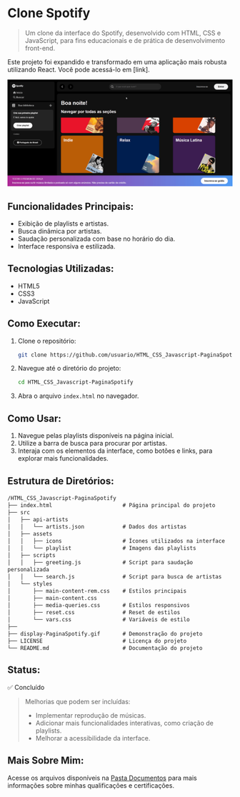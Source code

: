 # Clone Spotify

> Um clone da interface do Spotify, desenvolvido com HTML, CSS e JavaScript, para fins educacionais e de prática de desenvolvimento front-end.

Este projeto foi expandido e transformado em uma aplicação mais robusta utilizando React. Você pode acessá-lo em [link].

![Tela do sistema](display-PaginaSpotify.gif)

## Funcionalidades Principais:

- Exibição de playlists e artistas.
- Busca dinâmica por artistas.
- Saudação personalizada com base no horário do dia.
- Interface responsiva e estilizada.

## Tecnologias Utilizadas:

- HTML5
- CSS3
- JavaScript

## Como Executar:

1. Clone o repositório:

   ```bash
   git clone https://github.com/usuario/HTML_CSS_Javascript-PaginaSpotify.git
   ```

2. Navegue até o diretório do projeto:

   ```bash
   cd HTML_CSS_Javascript-PaginaSpotify
   ```

3. Abra o arquivo `index.html` no navegador.

## Como Usar:

1. Navegue pelas playlists disponíveis na página inicial.
2. Utilize a barra de busca para procurar por artistas.
3. Interaja com os elementos da interface, como botões e links, para explorar mais funcionalidades.

## Estrutura de Diretórios:

```
/HTML_CSS_Javascript-PaginaSpotify
├── index.html                      # Página principal do projeto
├── src
│   ├── api-artists
│   │   └── artists.json            # Dados dos artistas
│   ├── assets
│   │   ├── icons                   # Ícones utilizados na interface
│   │   └── playlist                # Imagens das playlists
│   ├── scripts
│   │   ├── greeting.js             # Script para saudação personalizada
│   │   └── search.js               # Script para busca de artistas
│   └── styles
│       ├── main-content-rem.css    # Estilos principais
│       ├── main-content.css
│       ├── media-queries.css       # Estilos responsivos
│       ├── reset.css               # Reset de estilos
│       └── vars.css                # Variáveis de estilo
├──
├── display-PaginaSpotify.gif       # Demonstração do projeto
├── LICENSE                         # Licença do projeto
└── README.md                       # Documentação do projeto
```

## Status:

✅ Concluído

> Melhorias que podem ser incluídas:
>
> - Implementar reprodução de músicas.
> - Adicionar mais funcionalidades interativas, como criação de playlists.
> - Melhorar a acessibilidade da interface.

## Mais Sobre Mim:

Acesse os arquivos disponíveis na [Pasta Documentos](https://github.com/vitoriapguimaraes/vitoriapguimaraes/tree/main/DOCUMENTOS) para mais informações sobre minhas qualificações e certificações.
